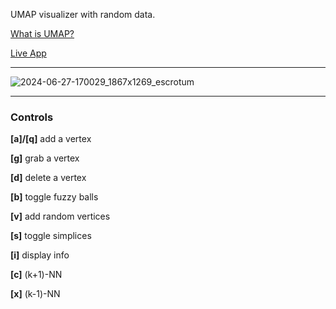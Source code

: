 
UMAP visualizer with random data.

[What is UMAP?](https://umap-learn.readthedocs.io/en/latest/how_umap_works.html)

[Live App](https://interactive-umap.vercel.app/)

---

![2024-06-27-170029_1867x1269_escrotum](https://github.com/cbernard10/interactive-umap/assets/112329508/20a6ba41-bb02-4187-93e6-8d483cf88097)


---

### Controls

**[a]/[q]** add a vertex

**[g]** grab a vertex

**[d]** delete a vertex

**[b]** toggle fuzzy balls

**[v]** add random vertices

**[s]** toggle simplices

**[i]** display info

**[c]** (k+1)-NN

**[x]** (k-1)-NN
